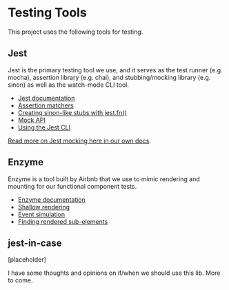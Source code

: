 # Testing Tools

This project uses the following tools for testing.

## Jest

Jest is the primary testing tool we use, and it serves as the test runner (e.g. mocha), assertion library (e.g. chai), and stubbing/mocking library (e.g. sinon) as well as the watch-mode CLI tool.

* [Jest documentation](https://facebook.github.io/jest/docs/en/getting-started.html)
* [Assertion matchers](https://facebook.github.io/jest/docs/en/expect.html)
* [Creating sinon-like stubs with jest.fn()](https://facebook.github.io/jest/docs/en/jest-object.html#jestfnimplementation)
* [Mock API](https://facebook.github.io/jest/docs/en/mock-function-api.html)
* [Using the Jest CLI](https://facebook.github.io/jest/docs/en/cli.html)

[Read more on Jest mocking here in our own docs](mocking.md).

## Enzyme

Enzyme is a tool built by Airbnb that we use to mimic rendering and mounting for our functional component tests.

* [Enzyme documentation](http://airbnb.io/enzyme/)
* [Shallow rendering](http://airbnb.io/enzyme/docs/api/shallow.html)
* [Event simulation](http://airbnb.io/enzyme/docs/api/ShallowWrapper/simulate.html)
* [Finding rendered sub-elements](http://airbnb.io/enzyme/docs/api/ShallowWrapper/find.html)

## jest-in-case

[placeholder]

I have some thoughts and opinions on if/when we should use this lib. More to come.
